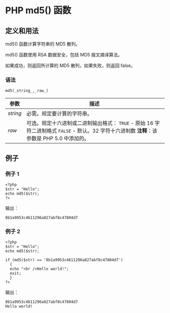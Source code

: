 # PHP md5() 函数



## 定义和用法

md5() 函数计算字符串的 MD5 散列。

md5() 函数使用 RSA 数据安全，包括 MD5 报文摘译算法。

如果成功，则返回所计算的 MD5 散列，如果失败，则返回 false。

### 语法

```
md5(_string_,_raw_)
```

| 参数 | 描述 |
| --- | --- |
| _string_ | 必需。规定要计算的字符串。 |
| _raw_ | 可选。规定十六进制或二进制输出格式：   `TRUE` - 原始 16 字符二进制格式   `FALSE` - 默认。32 字符十六进制数 **注释**：该参数是 PHP 5.0 中添加的。 |

## 例子

### 例子 1

```
<?php
$str = "Hello";
echo md5($str);
?>
```

输出：

```
8b1a9953c4611296a827abf8c47804d7
```

### 例子 2

```
<?php
$str = "Hello";
echo md5($str);

if (md5($str) == '8b1a9953c4611296a827abf8c47804d7')
  {
  echo "<br />Hello world!";
  exit;
  }
?>
```

输出：

```
8b1a9953c4611296a827abf8c47804d7
Hello world!
```
